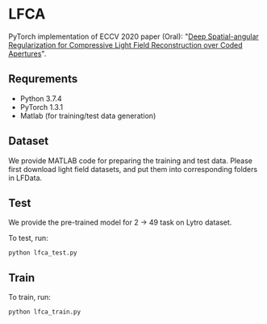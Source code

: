 # LFCA
PyTorch implementation of ECCV 2020 paper (Oral): "[Deep Spatial-angular Regularization for Compressive Light Field Reconstruction over Coded Apertures](https://arxiv.org/abs/2007.11882)".

## Requrements
- Python 3.7.4
- PyTorch 1.3.1
- Matlab (for training/test data generation)

## Dataset
We provide MATLAB code for preparing the training and test data. Please first download light field datasets, and put them into corresponding folders in LFData.

## Test
We provide the pre-trained model for 2 -> 49 task on Lytro dataset. 

To test, run:
```
python lfca_test.py
```

## Train
To train, run:
```
python lfca_train.py
```
